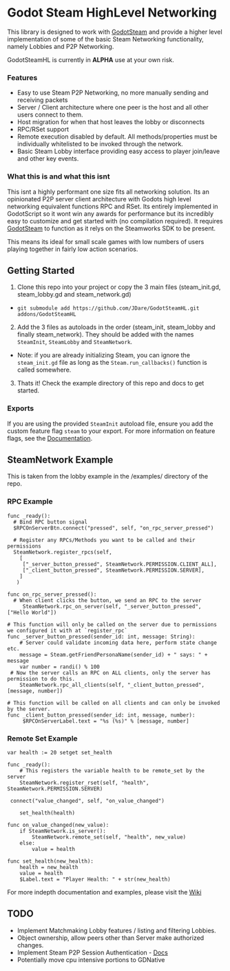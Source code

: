 # Godot Steam HighLevel Networking

This library is designed to work with [GodotSteam](https://github.com/Gramps/GodotSteam) and provide a higher level implementation of some of the basic Steam Networking functionality, namely Lobbies and P2P Networking.

GodotSteamHL is currently in **ALPHA** use at your own risk.

### Features
* Easy to use Steam P2P Networking, no more manually sending and receiving packets
* Server / Client architecture where one peer is the host and all other users connect to them.
* Host migration for when that host leaves the lobby or disconnects
* RPC/RSet support
* Remote execution disabled by default. All methods/properties must be individually whitelisted to be invoked through the network.
* Basic Steam Lobby interface providing easy access to player join/leave and other key events.

### What this is and what this isnt
This isnt a highly performant one size fits all networking solution. Its an opinionated P2P server client architecture with Godots high level networking equivalent functions RPC and RSet. Its entirely implemented in GodotScript so it wont win any awards for performance but its incredibly easy to customize and get started with (no compilation required). It requires [GodotSteam](https://github.com/Gramps/GodotSteam) to function as it relys on the Steamworks SDK to be present.

This means its ideal for small scale games with low numbers of users playing together in fairly low action scenarios.

## Getting Started

1. Clone this repo into your project or copy the 3 main files (steam_init.gd, steam_lobby.gd and steam_network.gd)
  * `git submodule add https://github.com/JDare/GodotSteamHL.git addons/GodotSteamHL`
2. Add the 3 files as autoloads in the order (steam_init, steam_lobby and finally steam_network). They should be added with the names `SteamInit`, `SteamLobby` and `SteamNetwork`.
  * Note: if you are already initializing Steam, you can ignore the `steam_init.gd` file as long as the `Steam.run_callbacks()` function is called somewhere.
3. Thats it! Check the example directory of this repo and docs to get started.

### Exports

If you are using the provided `SteamInit` autoload file, ensure you add the custom feature flag `steam` to your export. For more information on feature flags, see the [Documentation](https://docs.godotengine.org/en/stable/getting_started/workflow/export/feature_tags.html).

## SteamNetwork Example
This is taken from the lobby example in the /examples/ directory of the repo.

### RPC Example
```
func _ready():
  # Bind RPC button signal
  $RPCOnServerBtn.connect("pressed", self, "on_rpc_server_pressed")
  
  # Register any RPCs/Methods you want to be called and their permissions
  SteamNetwork.register_rpcs(self,
    [
     ["_server_button_pressed", SteamNetwork.PERMISSION.CLIENT_ALL],
     ["_client_button_pressed", SteamNetwork.PERMISSION.SERVER],
    ]
   )

func on_rpc_server_pressed():
  # When client clicks the button, we send an RPC to the server
	 SteamNetwork.rpc_on_server(self, "_server_button_pressed", ["Hello World"])

# This function will only be called on the server due to permissions we configured it with at `register_rpc`
func _server_button_pressed(sender_id: int, message: String):
	# Server could validate incoming data here, perform state change etc.
	message = Steam.getFriendPersonaName(sender_id) + " says: " + message
	var number = randi() % 100
 # Now the server calls an RPC on ALL clients, only the server has permission to do this.
	SteamNetwork.rpc_all_clients(self, "_client_button_pressed", [message, number])

# This function will be called on all clients and can only be invoked by the server.
func _client_button_pressed(sender_id: int, message, number):
	 $RPCOnServerLabel.text = "%s (%s)" % [message, number]
```

### Remote Set Example

```
var health := 20 setget set_health

func _ready():
	# This registers the variable health to be remote_set by the server
	SteamNetwork.register_rset(self, "health", SteamNetwork.PERMISSION.SERVER)
 
 connect("value_changed", self, "on_value_changed") 
 
	set_health(health)

func on_value_changed(new_value):
	if SteamNetwork.is_server():
		SteamNetwork.remote_set(self, "health", new_value)
	else:
		value = health
		
func set_health(new_health):
	health = new_health
	value = health
	$Label.text = "Player Health: " + str(new_health)
```

For more indepth documentation and examples, please visit the [Wiki](https://github.com/JDare/GodotSteamHL/wiki)


## TODO
* Implement Matchmaking Lobby features / listing and filtering Lobbies.
* Object ownership, allow peers other than Server make authorized changes.
* Implement Steam P2P Session Authentication - [Docs](https://partner.steamgames.com/doc/features/auth)
* Potentially move cpu intensive portions to GDNative
